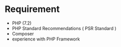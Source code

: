 Requirement
=====
- PHP (7.2)
- PHP Standard Recommendations ( PSR Standard )
- Composer
- experience with PHP Framework
